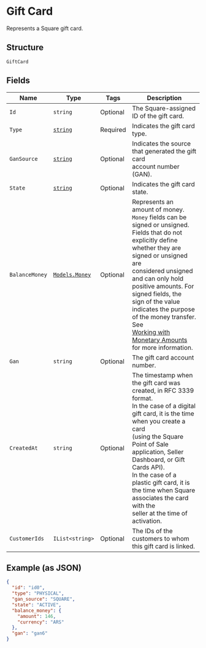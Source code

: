 
# Gift Card

Represents a Square gift card.

## Structure

`GiftCard`

## Fields

| Name | Type | Tags | Description |
|  --- | --- | --- | --- |
| `Id` | `string` | Optional | The Square-assigned ID of the gift card. |
| `Type` | [`string`](../../doc/models/gift-card-type.md) | Required | Indicates the gift card type. |
| `GanSource` | [`string`](../../doc/models/gift-card-gan-source.md) | Optional | Indicates the source that generated the gift card<br>account number (GAN). |
| `State` | [`string`](../../doc/models/gift-card-status.md) | Optional | Indicates the gift card state. |
| `BalanceMoney` | [`Models.Money`](../../doc/models/money.md) | Optional | Represents an amount of money. `Money` fields can be signed or unsigned.<br>Fields that do not explicitly define whether they are signed or unsigned are<br>considered unsigned and can only hold positive amounts. For signed fields, the<br>sign of the value indicates the purpose of the money transfer. See<br>[Working with Monetary Amounts](../../https://developer.squareup.com/docs/build-basics/working-with-monetary-amounts)<br>for more information. |
| `Gan` | `string` | Optional | The gift card account number. |
| `CreatedAt` | `string` | Optional | The timestamp when the gift card was created, in RFC 3339 format.<br>In the case of a digital gift card, it is the time when you create a card<br>(using the Square Point of Sale application, Seller Dashboard, or Gift Cards API).  <br>In the case of a plastic gift card, it is the time when Square associates the card with the<br>seller at the time of activation. |
| `CustomerIds` | `IList<string>` | Optional | The IDs of the customers to whom this gift card is linked. |

## Example (as JSON)

```json
{
  "id": "id0",
  "type": "PHYSICAL",
  "gan_source": "SQUARE",
  "state": "ACTIVE",
  "balance_money": {
    "amount": 146,
    "currency": "ARS"
  },
  "gan": "gan6"
}
```

